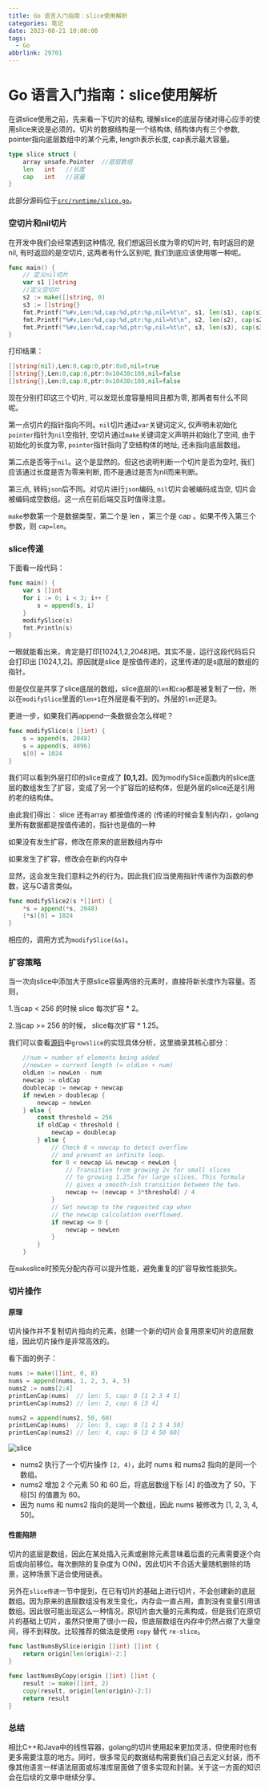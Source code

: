 ```yaml
---
title: Go 语言入门指南：slice使用解析
categories: 笔记
date: 2023-08-21 10:00:00
tags:
  - Go
abbrlink: 29701
---
```

# Go 语言入门指南：slice使用解析

在讲slice使用之前，先来看一下切片的结构, 理解slice的底层存储对得心应手的使用slice来说是必须的。切片的数据结构是一个结构体, 结构体内有三个参数, pointer指向底层数组中的某个元素, length表示长度, cap表示最大容量。

```go
type slice struct {
    array unsafe.Pointer  //底层数组
    len   int   //长度
    cap   int   //容量
}
```

此部分源码位于[`src/runtime/slice.go`](https://go.dev/src/runtime/slice.go)。

### 空切片和nil切片

在开发中我们会经常遇到这种情况, 我们想返回长度为零的切片时, 有时返回的是nil, 有时返回的是空切片, 这两者有什么区别呢, 我们到底应该使用哪一种呢。

```go
func main() {
    // 定义nil切片
    var s1 []string
    //定义空切片
    s2 := make([]string, 0)
    s3 := []string{}
    fmt.Printf("%#v,Len:%d,cap:%d,ptr:%p,nil=%t\n", s1, len(s1), cap(s1), s1, nil == s1)
    fmt.Printf("%#v,Len:%d,cap:%d,ptr:%p,nil=%t\n", s2, len(s2), cap(s2), s2, nil == s2)
    fmt.Printf("%#v,Len:%d,cap:%d,ptr:%p,nil=%t\n", s3, len(s3), cap(s3), s3, nil == s3)
}
```

打印结果：

```go
[]string(nil),Len:0,cap:0,ptr:0x0,nil=true
[]string{},Len:0,cap:0,ptr:0x10438c108,nil=false
[]string{},Len:0,cap:0,ptr:0x10438c108,nil=false
```

 现在分别打印这三个切片, 可以发现长度容量相同且都为零, 那两者有什么不同呢。

第一点切片的指针指向不同。`nil`切片通过`var`关键词定义, 仅声明未初始化`pointer`指针为`nil`空指针, 空切片通过`make`关键词定义声明并初始化了空间, 由于初始化的长度为零, `pointer`指针指向了空结构体的地址, 还未指向底层数组。

第二点是否等于`nil`。这个是显然的。但这也说明判断一个切片是否为空时, 我们应该通过长度是否为零来判断, 而不是通过是否为nil而来判断。

第三点, 转码`json`后不同。对切片进行`json`编码, `nil`切片会被编码成当空, 切片会被编码成空数组。这一点在前后端交互时值得注意。

`make`参数第一个是数据类型，第二个是 len ，第三个是 cap 。如果不传入第三个参数，则 `cap=len`。

### slice传递

下面看一段代码：

```go
func main() {
	var s []int
	for i := 0; i < 3; i++ {
		s = append(s, i)
	}
	modifySlice(s)
	fmt.Println(s)
}
```

一眼就能看出来，肯定是打印[1024,1,2,2048]吧。其实不是，运行这段代码后只会打印出 [1024,1,2]。原因就是slice 是按值传递的，这里传递的是s底层的数组的指针。

但是仅仅是共享了slice底层的数组，slice底层的`len`和`cap`都是被复制了一份，所以在`modifySlice`里面的`len+1`在外层是看不到的。外层的`len`还是3。

更进一步，如果我们再append一条数据会怎么样呢？

```go
func modifySlice(s []int) {
	s = append(s, 2048)
	s = append(s, 4096)
	s[0] = 1024
}
```

我们可以看到外层打印的slice变成了 **[0,1,2]**。因为modifySlice函数内的slice底层的数组发生了扩容，变成了另一个扩容后的结构体，但是外层的slice还是引用的老的结构体。

由此我们得出： slice 还有array 都按值传递的 (传递的时候会复制内存)，golang里所有数据都是按值传递的，指针也是值的一种

如果没有发生扩容，修改在原来的底层数组内存中

如果发生了扩容，修改会在新的内存中

显然，这会发生我们意料之外的行为。因此我们应当使用指针传递作为函数的参数，这与C语言类似。

```go
func modifySlice2(s *[]int) {
	*s = append(*s, 2048)
	(*s)[0] = 1024
}
```

相应的，调用方式为`modifySlice(&s)`。

### 扩容策略

当一次向slice中添加大于原slice容量两倍的元素时，直接将新长度作为容量。否则，

1.当cap < 256 的时候 slice 每次扩容 * 2。

2.当cap >= 256 的时候， slice每次扩容 * 1.25。

我们可以查看[源码](https://go.dev/src/runtime/slice.go)中`growslice`的实现具体分析，这里摘录其核心部分：

```go
	//num = number of elements being added
	//newLen = current length (= oldLen + num)
	oldLen := newLen - num	
	newcap := oldCap
	doublecap := newcap + newcap
	if newLen > doublecap {
		newcap = newLen
	} else {
		const threshold = 256
		if oldCap < threshold {
			newcap = doublecap
		} else {
			// Check 0 < newcap to detect overflow
			// and prevent an infinite loop.
			for 0 < newcap && newcap < newLen {
				// Transition from growing 2x for small slices
				// to growing 1.25x for large slices. This formula
				// gives a smooth-ish transition between the two.
				newcap += (newcap + 3*threshold) / 4
			}
			// Set newcap to the requested cap when
			// the newcap calculation overflowed.
			if newcap <= 0 {
				newcap = newLen
			}
		}
	}
```

在`make`slice时预先分配内存可以提升性能，避免重复的扩容导致性能损失。

### 切片操作

#### 原理

切片操作并不复制切片指向的元素，创建一个新的切片会复用原来切片的底层数组，因此切片操作是非常高效的。

看下面的例子：

```go
nums := make([]int, 0, 8)
nums = append(nums, 1, 2, 3, 4, 5)
nums2 := nums[2:4]
printLenCap(nums)  // len: 5, cap: 8 [1 2 3 4 5]
printLenCap(nums2) // len: 2, cap: 6 [3 4]

nums2 = append(nums2, 50, 60)
printLenCap(nums)  // len: 5, cap: 8 [1 2 3 4 50]
printLenCap(nums2) // len: 4, cap: 6 [3 4 50 60]
```

![slice](https://raw.githubusercontent.com/Lunaticsky-tql/blog_articles/main/Go%20%E8%AF%AD%E8%A8%80%E5%85%A5%E9%97%A8%E6%8C%87%E5%8D%97%EF%BC%9Aslice%E4%BD%BF%E7%94%A8%E8%A7%A3%E6%9E%90/20230828210826094432_897_20230821221521427663_524_slice.jpg)

- nums2 执行了一个切片操作 `[2, 4)`，此时 nums 和 nums2 指向的是同一个数组。
- nums2 增加 2 个元素 50 和 60 后，将底层数组下标 [4] 的值改为了 50，下标[5] 的值置为 60。
- 因为 nums 和 nums2 指向的是同一个数组，因此 nums 被修改为 [1, 2, 3, 4, 50]。

#### 性能陷阱

切片的底层是数组，因此在某处插入元素或删除元素意味着后面的元素需要逐个向后或向前移位。每次删除的复杂度为 O(N)，因此切片不合适大量随机删除的场景，这种场景下适合使用链表。

另外在`slice传递`一节中提到，在已有切片的基础上进行切片，不会创建新的底层数组。因为原来的底层数组没有发生变化，内存会一直占用，直到没有变量引用该数组。因此很可能出现这么一种情况，原切片由大量的元素构成，但是我们在原切片的基础上切片，虽然只使用了很小一段，但底层数组在内存中仍然占据了大量空间，得不到释放。比较推荐的做法是使用 `copy` 替代 `re-slice`。

```go
func lastNumsBySlice(origin []int) []int {
	return origin[len(origin)-2:]
}

func lastNumsByCopy(origin []int) []int {
	result := make([]int, 2)
	copy(result, origin[len(origin)-2:])
	return result
}
```

### 总结

相比C++和Java中的线性容器，golang的切片使用起来更加灵活，但使用时也有更多需要注意的地方。同时，很多常见的数据结构需要我们自己去定义封装，而不像其他语言一样语法层面或标准库层面做了很多实现和封装。关于这一方面的知识会在后续的文章中继续分享。